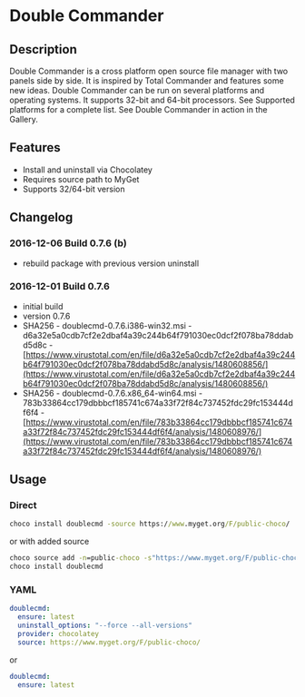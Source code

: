 # Double Commander

## Description

Double Commander is a cross platform open source file manager with two panels side by side. It is inspired by Total Commander and features some new ideas.
Double Commander can be run on several platforms and operating systems. It supports 32-bit and 64-bit processors. See Supported platforms for a complete list.
See Double Commander in action in the Gallery.

## Features

* Install and uninstall via Chocolatey
* Requires source path to MyGet
* Supports 32/64-bit version

## Changelog

### 2016-12-06 Build 0.7.6 (b)

* rebuild package with previous version uninstall

### 2016-12-01 Build 0.7.6

* initial build
* version 0.7.6
* SHA256 - doublecmd-0.7.6.i386-win32.msi   - d6a32e5a0cdb7cf2e2dbaf4a39c244b64f791030ec0dcf2f078ba78ddabd5d8c - [https://www.virustotal.com/en/file/d6a32e5a0cdb7cf2e2dbaf4a39c244b64f791030ec0dcf2f078ba78ddabd5d8c/analysis/1480608856/](https://www.virustotal.com/en/file/d6a32e5a0cdb7cf2e2dbaf4a39c244b64f791030ec0dcf2f078ba78ddabd5d8c/analysis/1480608856/)
* SHA256 - doublecmd-0.7.6.x86_64-win64.msi - 783b33864cc179dbbbcf185741c674a33f72f84c737452fdc29fc153444df6f4 - [https://www.virustotal.com/en/file/783b33864cc179dbbbcf185741c674a33f72f84c737452fdc29fc153444df6f4/analysis/1480608976/](https://www.virustotal.com/en/file/783b33864cc179dbbbcf185741c674a33f72f84c737452fdc29fc153444df6f4/analysis/1480608976/)

## Usage

### Direct

```cmd
choco install doublecmd -source https://www.myget.org/F/public-choco/
```

or with added source

```cmd
choco source add -n=public-choco -s"https://www.myget.org/F/public-choco" --priority=10
choco install doublecmd
```

### YAML

```yaml
doublecmd:
  ensure: latest
  uninstall_options: "--force --all-versions"
  provider: chocolatey
  source: https://www.myget.org/F/public-choco/
```

or

```yaml
doublecmd:
  ensure: latest
```

